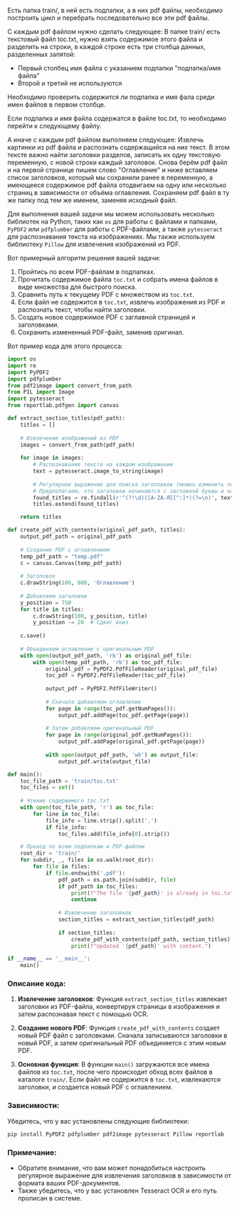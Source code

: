 Есть папка train/, в ней есть подпапки, а в них pdf файлы, необходимо построить цикл и перебрать последовательно все эти pdf файлы.

С каждым pdf файлом нужно сделать следующее:
В папке train/ есть текстовый файл toc.txt, нужно взять содержимое этого файла и разделить на строки, в каждой строке есть три столбца данных, разделенных запятой:
- Первый столбец имя файла с указанием подпапки "подпапка/имя файла" 
- Второй и третий не используются

Необходимо проверить содержится ли подпапка и имя фала среди имен файлов в первом столбце.

Если подпапка и имя файла содержатся в файле toc.txt, то необходимо перейти к следующему файлу.

А иначе с каждым pdf файлом выполняем следующее:
Извлечь картинки из pdf файла и распознать содержащийся на них текст. В этом тексте важно найти заголовки разделов, записать их одну текстовую переменную, с новой строки каждый заголовок. Снова берём pdf файл и на первой странице пишем слово "Оглавление" и ниже вставляем список заголовков, который мы сохранили ранее в переменную, а имеющееся содержимое pdf файла отодвигаем на одну или несколько страниц в зависимости от объёма оглавления. Сохраняем pdf файл в ту же папку под тем же именем, заменяя исходный файл.

Для выполнения вашей задачи мы можем использовать несколько библиотек на Python, таких как `os` для работы с файлами и папками, `PyPDF2` или `pdfplumber` для работы с PDF-файлами, а также `pytesseract` для распознавания текста на изображениях. Мы также используем библиотеку `Pillow` для извлечения изображений из PDF.

Вот примерный алгоритм решения вашей задачи:

1. Пройтись по всем PDF-файлам в подпапках.
2. Прочитать содержимое файла `toc.txt` и собрать имена файлов в виде множества для быстрого поиска.
3. Сравнить путь к текущему PDF с множеством из `toc.txt`.
4. Если файл не содержится в `toc.txt`, извлечь изображения из PDF и распознать текст, чтобы найти заголовки.
5. Создать новое содержимое PDF с заглавной страницей и заголовками.
6. Сохранить измененный PDF-файл, заменив оригинал.

Вот пример кода для этого процесса:

```python
import os
import re
import PyPDF2
import pdfplumber
from pdf2image import convert_from_path
from PIL import Image
import pytesseract
from reportlab.pdfgen import canvas

def extract_section_titles(pdf_path):
    titles = []
    
    # Извлечение изображений из PDF
    images = convert_from_path(pdf_path)
    
    for image in images:
        # Распознавание текста на каждом изображении
        text = pytesseract.image_to_string(image)
        
        # Регулярное выражение для поиска заголовков (можно изменить по необходимости)
        # Предполагаем, что заголовки начинаются с заглавной буквы и находятся на отдельной строке.
        found_titles = re.findall(r'^(?!\d)([A-ZА-Я][^:]*)(?=\n)', text, re.MULTILINE)
        titles.extend(found_titles)

    return titles

def create_pdf_with_contents(original_pdf_path, titles):
    output_pdf_path = original_pdf_path
    
    # Создание PDF с оглавлением
    temp_pdf_path = "temp.pdf"
    c = canvas.Canvas(temp_pdf_path)
    
    # Заголовок
    c.drawString(100, 800, 'Оглавление')
    
    # Добавляем заголовки
    y_position = 750
    for title in titles:
        c.drawString(100, y_position, title)
        y_position -= 20  # Сдвиг вниз
    
    c.save()
    
    # Объединяем оглавление с оригинальным PDF
    with open(output_pdf_path, 'rb') as original_pdf_file:
        with open(temp_pdf_path, 'rb') as toc_pdf_file:
            original_pdf = PyPDF2.PdfFileReader(original_pdf_file)
            toc_pdf = PyPDF2.PdfFileReader(toc_pdf_file)
            
            output_pdf = PyPDF2.PdfFileWriter()
            
            # Сначала добавляем оглавление
            for page in range(toc_pdf.getNumPages()):
                output_pdf.addPage(toc_pdf.getPage(page))
            
            # Затем добавляем оригинальный PDF
            for page in range(original_pdf.getNumPages()):
                output_pdf.addPage(original_pdf.getPage(page))
                
            with open(output_pdf_path, 'wb') as output_file:
                output_pdf.write(output_file)

def main():
    toc_file_path = 'train/toc.txt'
    toc_files = set()
    
    # Чтение содержимого toc.txt
    with open(toc_file_path, 'r') as toc_file:
        for line in toc_file:
            file_info = line.strip().split(',')
            if file_info:  
                toc_files.add(file_info[0].strip())

    # Проход по всем подпапкам и PDF-файлам
    root_dir = 'train/'
    for subdir, _, files in os.walk(root_dir):
        for file in files:
            if file.endswith('.pdf'):
                pdf_path = os.path.join(subdir, file)
                if pdf_path in toc_files:
                    print(f"The file '{pdf_path}' is already in toc.txt. Skipping...")
                    continue
                
                # Извлечение заголовков
                section_titles = extract_section_titles(pdf_path)
                
                if section_titles:
                    create_pdf_with_contents(pdf_path, section_titles)
                    print(f"Updated '{pdf_path}' with content.")

if __name__ == '__main__':
    main()
```

### Описание кода:

1. **Извлечение заголовков**:
   Функция `extract_section_titles` извлекает заголовки из PDF-файла, конвертируя страницы в изображения и затем распознавая текст с помощью OCR.

2. **Создание нового PDF**:
   Функция `create_pdf_with_contents` создает новый PDF файл с заголовками. Сначала записываются заголовки в новый PDF, а затем оригинальный PDF объединяется с этим новым PDF.

3. **Основная функция**:
   В функции `main()` загружаются все имена файлов из `toc.txt`, после чего происходит обход всех файлов в каталоге `train/`. Если файл не содержится в `toc.txt`, извлекаются заголовки, и создается новый PDF с оглавлением.

### Зависимости:
Убедитесь, что у вас установлены следующие библиотеки:
```bash
pip install PyPDF2 pdfplumber pdf2image pytesseract Pillow reportlab
```

### Примечание:
- Обратите внимание, что вам может понадобиться настроить регулярное выражение для извлечения заголовков в зависимости от формата ваших PDF-документов.
- Также убедитесь, что у вас установлен Tesseract OCR и его путь прописан в системе.
